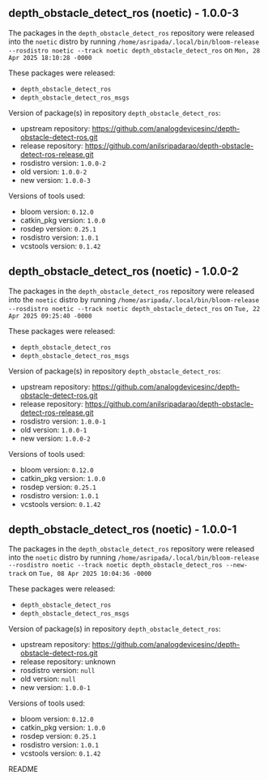 ## depth_obstacle_detect_ros (noetic) - 1.0.0-3

The packages in the `depth_obstacle_detect_ros` repository were released into the `noetic` distro by running `/home/asripada/.local/bin/bloom-release --rosdistro noetic --track noetic depth_obstacle_detect_ros` on `Mon, 28 Apr 2025 18:10:28 -0000`

These packages were released:
- `depth_obstacle_detect_ros`
- `depth_obstacle_detect_ros_msgs`

Version of package(s) in repository `depth_obstacle_detect_ros`:

- upstream repository: https://github.com/analogdevicesinc/depth-obstacle-detect-ros.git
- release repository: https://github.com/anilsripadarao/depth-obstacle-detect-ros-release.git
- rosdistro version: `1.0.0-2`
- old version: `1.0.0-2`
- new version: `1.0.0-3`

Versions of tools used:

- bloom version: `0.12.0`
- catkin_pkg version: `1.0.0`
- rosdep version: `0.25.1`
- rosdistro version: `1.0.1`
- vcstools version: `0.1.42`


## depth_obstacle_detect_ros (noetic) - 1.0.0-2

The packages in the `depth_obstacle_detect_ros` repository were released into the `noetic` distro by running `/home/asripada/.local/bin/bloom-release --rosdistro noetic --track noetic depth_obstacle_detect_ros` on `Tue, 22 Apr 2025 09:25:40 -0000`

These packages were released:
- `depth_obstacle_detect_ros`
- `depth_obstacle_detect_ros_msgs`

Version of package(s) in repository `depth_obstacle_detect_ros`:

- upstream repository: https://github.com/analogdevicesinc/depth-obstacle-detect-ros.git
- release repository: https://github.com/anilsripadarao/depth-obstacle-detect-ros-release.git
- rosdistro version: `1.0.0-1`
- old version: `1.0.0-1`
- new version: `1.0.0-2`

Versions of tools used:

- bloom version: `0.12.0`
- catkin_pkg version: `1.0.0`
- rosdep version: `0.25.1`
- rosdistro version: `1.0.1`
- vcstools version: `0.1.42`


## depth_obstacle_detect_ros (noetic) - 1.0.0-1

The packages in the `depth_obstacle_detect_ros` repository were released into the `noetic` distro by running `/home/asripada/.local/bin/bloom-release --rosdistro noetic --track noetic depth_obstacle_detect_ros --new-track` on `Tue, 08 Apr 2025 10:04:36 -0000`

These packages were released:
- `depth_obstacle_detect_ros`
- `depth_obstacle_detect_ros_msgs`

Version of package(s) in repository `depth_obstacle_detect_ros`:

- upstream repository: https://github.com/analogdevicesinc/depth-obstacle-detect-ros.git
- release repository: unknown
- rosdistro version: `null`
- old version: `null`
- new version: `1.0.0-1`

Versions of tools used:

- bloom version: `0.12.0`
- catkin_pkg version: `1.0.0`
- rosdep version: `0.25.1`
- rosdistro version: `1.0.1`
- vcstools version: `0.1.42`


README

